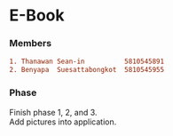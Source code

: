 # E-Book 

### Members
```ini
1. Thanawan Sean-in          5810545891
2. Benyapa  Suesattabongkot  5810545955
```
### Phase
Finish phase 1, 2, and 3. <br>
Add pictures into application.
